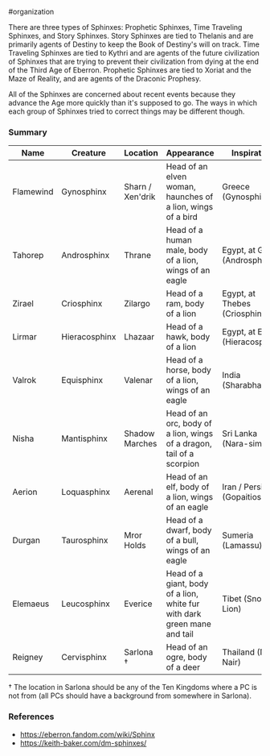  #organization 

There are three types of Sphinxes: Prophetic Sphinxes, Time Traveling Sphinxes, and Story Sphinxes. Story Sphinxes are tied to Thelanis and are primarily agents of Destiny to keep the Book of Destiny's will on track. Time Traveling Sphinxes are tied to Kythri and are agents of the future civilization of Sphinxes that are trying to prevent their civilization from dying at the end of the Third Age of Eberron. Prophetic Sphinxes are tied to Xoriat and the Maze of Reality, and are agents of the Draconic Prophesy.

All of the Sphinxes are concerned about recent events because they advance the Age more quickly than it's supposed to go. The ways in which each group of Sphinxes tried to correct things may be different though.

### Summary

| Name      | Creature      | Location         | Appearance                                                               | Inspiration                    |
| --------- | ------------- | ---------------- | ------------------------------------------------------------------------ | ------------------------------ |
| Flamewind | Gynosphinx    | Sharn / Xen'drik | Head of an elven woman, haunches of a lion, wings of a bird              | Greece (Gynosphinx)            |
| Tahorep   | Androsphinx   | Thrane           | Head of a human male, body of a lion, wings of an eagle                  | Egypt, at Giza (Androsphinx)   |
| Zirael    | Criosphinx    | Zilargo          | Head of a ram, body of a lion                                            | Egypt, at Thebes (Criosphinx)  |
| Lirmar    | Hieracosphinx | Lhazaar          | Head of a hawk, body of a lion                                           | Egypt, at Edfu (Hieracosphinx) |
| Valrok    | Equisphinx    | Valenar          | Head of a horse, body of a lion, wings of an eagle                       | India (Sharabha)               |
| Nisha     | Mantisphinx   | Shadow Marches   | Head of an orc, body of a lion, wings of a dragon, tail of a scorpion    | Sri Lanka (Nara-simha)         |
| Aerion    | Loquasphinx   | Aerenal          | Head of an elf, body of a lion, wings of an eagle                        | Iran / Persia (Gopaitioshah)   |
| Durgan    | Taurosphinx   | Mror Holds       | Head of a dwarf, body of a bull, wings of an eagle                       | Sumeria (Lamassu)              |
| Elemaeus  | Leucosphinx   | Everice          | Head of a giant, body of a lion, white fur with dark green mane and tail | Tibet (Snow Lion)              |
| Reigney   | Cervisphinx   | Sarlona †        | Head of an ogre, body of a deer                                          | Thailand (Nora Nair)           |

† The location in Sarlona should be any of the Ten Kingdoms where a PC is not from (all PCs should have a background from somewhere in Sarlona).

### References

* https://eberron.fandom.com/wiki/Sphinx
* https://keith-baker.com/dm-sphinxes/
